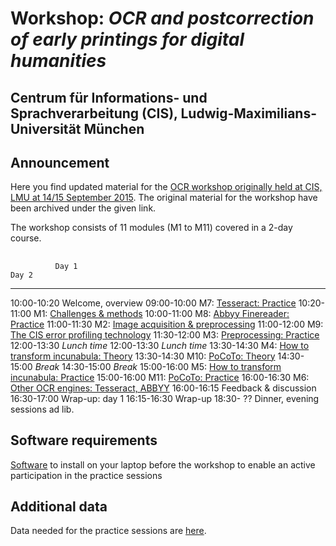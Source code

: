 <!-- zuletzt akualisiert: -->
<!-- 2016-02-23, Uwe Springmann -->

# Workshop: *OCR and postcorrection of early printings for digital humanities*

## Centrum für Informations- und Sprachverarbeitung (CIS), Ludwig-Maximilians-Universität München

## Announcement
Here you find updated material for the [OCR workshop originally held at CIS, LMU at 14/15 September 2015][ocrworkshop]. The original material for the workshop have been archived under the given link.

[ocrworkshop]: http://www.cis.lmu.de/ocrworkshop

The workshop consists of 11 modules (M1 to M11) covered in a 2-day course.

## 
              Day 1                                                         Day 2 
------------  ----------------------------------------------  ------------  --------------------------
10:00-10:20   Welcome, overview                               09:00-10:00   M7: [Tesseract: Practice][m7]
10:20-11:00   M1: [Challenges & methods][m1]                  10:00-11:00   M8: [Abbyy Finereader: Practice][m8]
11:00-11:30   M2: [Image acquisition & preprocessing][m2]     11:00-12:00   M9: [The CIS error profiling technology][m9]
11:30-12:00   M3: [Preprocessing: Practice][m3]
12:00-13:30   *Lunch time*                                    12:00-13:30   *Lunch time*
13:30-14:30   M4: [How to transform incunabula: Theory][m4]   13:30-14:30   M10: [PoCoTo: Theory][m10]
14:30-15:00   *Break*                                         14:30-15:00   *Break*
15:00-16:00   M5: [How to transform incunabula: Practice][m5] 15:00-16:00   M11: [PoCoTo: Practice][m11]
16:00-16:30   M6: [Other OCR engines: Tesseract, ABBYY][m6]   16:00-16:15   Feedback & discussion
16:30-17:00   Wrap-up: day 1                                  16:15-16:30   Wrap-up
18:30- ??     Dinner, evening sessions ad lib.                                      

 
[m1]: https://github.com/cisocrgroup/OCR-Workshop/tree/master/presentations/m1-challenges.md
[m2]: https://github.com/cisocrgroup/OCR-Workshop/tree/master/presentations/m2-preprocessing.md
[m3]: https://github.com/cisocrgroup/OCR-Workshop/tree/master/presentations/m3-preprocessing-practice.md
[m4]: https://github.com/cisocrgroup/OCR-Workshop/tree/master/presentations/m4-incunabula.md
[m5]: https://github.com/cisocrgroup/OCR-Workshop/tree/master/presentations/m5-incunabula-practice.md
[m6]: https://github.com/cisocrgroup/OCR-Workshop/tree/master/presentations/m6-abbyy-tesseract.md
[m7]: https://github.com/cisocrgroup/OCR-Workshop/tree/master/presentations/m7-tesseract-practice.md
[m8]: https://github.com/cisocrgroup/OCR-Workshop/tree/master/presentations/m8-abbyy-practice.md
[m9]: https://github.com/cisocrgroup/OCR-Workshop/tree/master/presentations/m9-CIS-profiling.md
[m10]: https://github.com/cisocrgroup/OCR-Workshop/tree/master/presentations/m10-pocoto.md
[m11]: https://github.com/cisocrgroup/OCR-Workshop/tree/master/presentations/m11-pocoto-practice.md

## Software requirements
[Software][software] to install on your laptop before the workshop to enable an active participation in the practice sessions

[software]: https://github.com/cisocrgroup/OCR-Workshop/tree/master/presentations/m0-software.md

## Additional data
Data needed for the practice sessions are [here][data].
 
[data]: https://github.com/cisocrgroup/OCR-Workshop/tree/master/data
